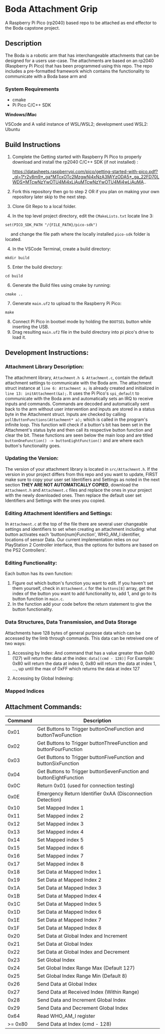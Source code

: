 # Boda Attachment Grip
A Raspberry Pi Pico (rp2040) based repo to be attached as end effector to the Boda capstone project. 

## Description
The Boda is a robotic arm that has interchangeable attachments that can be designed for a users use-case. The attachments are based on an rp2040 (Raspberry Pi Pico) that has been programmed using this repo.
The repo includes a pre-formatted framework which contains the functionality to communicate with a Boda base arm and 

### System Requirements
- cmake
- Pi Pico C/C++ SDK

**Windows/iMac**

VSCode and A valid instance of WSL/WSL2; development used WSL2: Ubuntu

## Build Instructions
1. Complete the Getting started with Raspberry Pi Pico to properly download and install the rp2040 C/C++ SDK (if not installed) :

   https://datasheets.raspberrypi.com/pico/getting-started-with-pico.pdf?_gl=1*r2v8m9*_ga*MTcxOTc2MzgwNi4xNzA3MjYzODA5*_ga_22FD70LWDS*MTcwNzYwOTU4Mi4xLjAuMTcwNzYwOTU4Mi4wLjAuMA..

2. Fork this repository then go to step 2 OR if you plan on making your own repository later skip to the next step.

3. Clone Git Repo to a local folder.

4. In the top level project directory, edit the `CMakeLists.txt` locate line 3:
```
set(PICO_SDK_PATH "/{FILE_PATH}/pico-sdk")
```
&emsp; and change the file path where the locally installed `pico-sdk` folder is located.

4. In the VSCode Terminal, create a build directory:
```
mkdir build
```

5. Enter the build directory:
```
cd build
```

6. Generate the Build files using cmake by running:
```
cmake .. 
```

7. Generate `main.uf2` to upload to the Raspberry Pi Pico:
```
make
```

8. Connect Pi Pico in bootsel mode by holding the `BOOTSEL` button while inserting the USB.
9. Drag resulting `main.uf2` file in the build directory into pi pico's drive to load it.

## Development Instructions:
### Attachment Library Description:
The attachment library, `Attachment.h & Attachment.c`, contain the default attachment settings to communicate with the Boda arm. The attachment struct instance at `line 6: Attachment a;` is already created and initialized in `line 13: initAttachment(&a);`.
It uses the Pi Pico's `spi_default` to communicate with the Boda arm and automatically sets an IRQ to receive inputs and commands. Commands are decoded and automatically sent back to the arm without user intervention and inputs are stored in a status byte in the Attachment struct. Inputs are checked by calling `pollButtonFunctions(Attachment* a);` which is called in the program's infinite loop. This function will check if a button's bit has been set in the Attachment's status byte and then call its respective button function and clear the bit. These functions are seen below the main loop and are titled `buttonOneFunction() -> buttonEightFunction()` and are where each button's functionality goes.

### Updating the Version:
The version of your attachment library is located in `src/Attachment.h`. If the version in your project differs from this repo and you want to update, FIRST make sure to copy your user set Identifiers and Settings as noted in the next section **THEY ARE NOT AUTOMATICALLY COPIED**, download the `Attachment.h` and `Attachment.c` files and replace the ones in your project with the newly downloaded ones. Then replace the default user set Identifiers and Settings with the ones you copied.

### Editing Attachment Identifiers and Settings:
In `Attachment.c` at the top of the file there are several user changeable settings and identifiers to set when creating an attachment including: what button activates each 'button{num}Function', WHO_AM_I identifier, locations of sensor Data.
Our current implementation relies on our PlayStation 2 Controller interface, thus the options for buttons are based on the PS2 Controllers'.

### Editing Functionality:
Each button has its own function:
1. Figure out which button's function you want to edit. If you haven't set them yourself, check in `Attachment.c` for the `buttons[8]` array, get the index of the button you want to add functionality to, add 1, and go to its button function in `main.c`.
2. In the function add your code before the return statement to give the button functionality.

### Data Structures, Data Transmission, and Data Storage
Attachments have 128 bytes of general purpose data which can be accessed by the limb through commands. This data can be retreived one of two ways:
1. Accessing by Index:
And command that has a value greater than 0x80 (127) will return the data at the index:
`data[(cmd - 128)]`
For Example: 0x80 will return the data at index 0, 0x80 will return the data at index 1, ..., up until the max of 0xFF which returns the data at index 127

3. Accessing by Global Indexing:

### Mapped Indices

## Attachment Commands:
| Command | Description |
| ------- | ----------- |
| 0x01 | Get Buttons to Trigger buttonOneFunction and buttonTwoFunction | 
| 0x02 | Get Buttons to Trigger buttonThreeFunction and buttonFourFunction | 
| 0x03 | Get Buttons to Trigger buttonFiveFunction and buttonSixFunction | 
| 0x04 | Get Buttons to Trigger buttonSevenFunction and buttonEightFunction | 
| 0x0C | Return 0x01 (used for connection testing) |
| 0x0E | Emergency Return Identifier 0xAA (Disconnection Detection) |
| 0x10 | Set Mapped Index 1 |
| 0x11 | Set Mapped index 2 |
| 0x12 | Set Mapped index 3 |
| 0x13 | Set Mapped index 4 |
| 0x14 | Set Mapped index 5 |
| 0x15 | Set Mapped index 6 |
| 0x16 | Set Mapped index 7 |
| 0x17 | Set Mapped index 8 |
| 0x18 | Set Data at Mapped Index 1 |
| 0x19 | Set Data at Mapped Index 2 |
| 0x1A | Set Data at Mapped Index 3 |
| 0x1B | Set Data at Mapped Index 4 |
| 0x1C | Set Data at Mapped Index 5 |
| 0x1D | Set Data at Mapped Index 6 |
| 0x1E | Set Data at Mapped Index 7 |
| 0x1F | Set Data at Mapped Index 8 |
| 0x20 | Set Data at Global Index and Increment |
| 0x21 | Set Data at Global Index |
| 0x22 | Set Data at Global Index and Decrement |
| 0x23 | Set Global Index|
| 0x24 | Set Global Index Range Max (Default 127) |
| 0x25 | Set Global Index Range Min (Default 8) |
| 0x26 | Send Data at Global Index|
| 0x27 | Send Data at Received Index (Within Range) |
| 0x28 | Send Data and Increment Global Index |
| 0x29 | Send Data and Decrement Global Index |
| 0x64 | Read WHO_AM_I register | 
| >= 0x80 | Send Data at Index (cmd - 128) |
